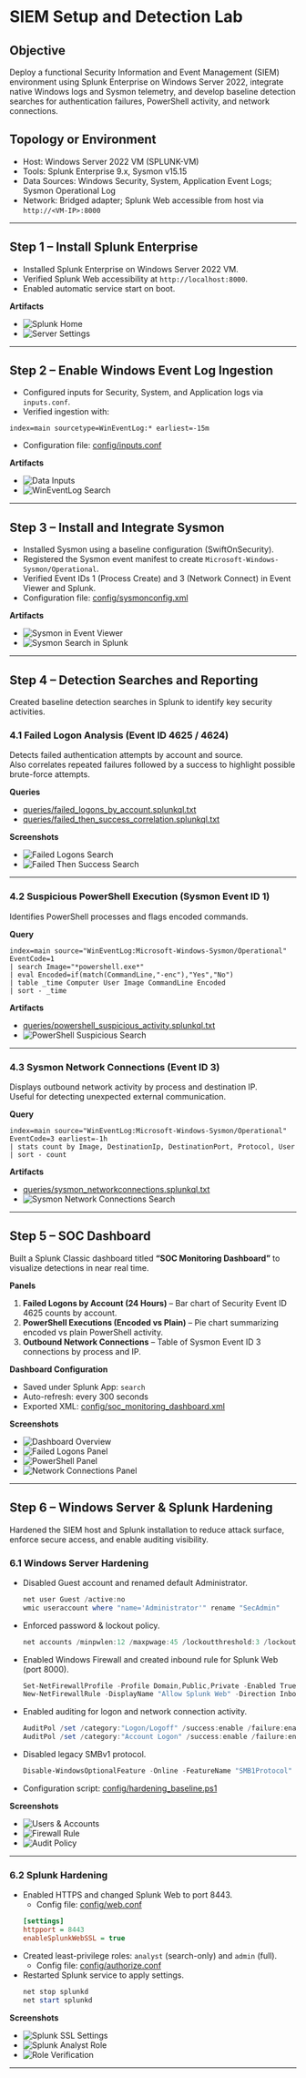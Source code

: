 # SIEM Setup and Detection Lab

## Objective
Deploy a functional Security Information and Event Management (SIEM) environment using Splunk Enterprise on Windows Server 2022, integrate native Windows logs and Sysmon telemetry, and develop baseline detection searches for authentication failures, PowerShell activity, and network connections.

## Topology or Environment
- Host: Windows Server 2022 VM (SPLUNK-VM)
- Tools: Splunk Enterprise 9.x, Sysmon v15.15
- Data Sources: Windows Security, System, Application Event Logs; Sysmon Operational Log
- Network: Bridged adapter; Splunk Web accessible from host via `http://<VM-IP>:8000`

---

## Step 1 – Install Splunk Enterprise
- Installed Splunk Enterprise on Windows Server 2022 VM.
- Verified Splunk Web accessibility at `http://localhost:8000`.
- Enabled automatic service start on boot.

**Artifacts**
- ![Splunk Home](./screenshots/splunk_home_2025-10-23.png)
- ![Server Settings](./screenshots/server_settings_2025-10-23.png)

---

## Step 2 – Enable Windows Event Log Ingestion
- Configured inputs for Security, System, and Application logs via `inputs.conf`.
- Verified ingestion with:
```
index=main sourcetype=WinEventLog:* earliest=-15m
```
- Configuration file: [config/inputs.conf](./config/inputs.conf)

**Artifacts**
- ![Data Inputs](./screenshots/data_inputs_2025-10-23.png)
- ![WinEventLog Search](./screenshots/wineventlog_search_2025-10-23.png)

---

## Step 3 – Install and Integrate Sysmon
- Installed Sysmon using a baseline configuration (SwiftOnSecurity).
- Registered the Sysmon event manifest to create `Microsoft-Windows-Sysmon/Operational`.
- Verified Event IDs 1 (Process Create) and 3 (Network Connect) in Event Viewer and Splunk.
- Configuration file: [config/sysmonconfig.xml](./config/sysmonconfig.xml)

**Artifacts**
- ![Sysmon in Event Viewer](./screenshots/sysmon_eventviewer_2025-10-23.png)
- ![Sysmon Search in Splunk](./screenshots/sysmon_search_2025-10-23.png)

---

## Step 4 – Detection Searches and Reporting

Created baseline detection searches in Splunk to identify key security activities.

### 4.1 Failed Logon Analysis (Event ID 4625 / 4624)
Detects failed authentication attempts by account and source.  
Also correlates repeated failures followed by a success to highlight possible brute-force attempts.

**Queries**
- [queries/failed_logons_by_account.splunkql.txt](./queries/failed_logons_by_account.splunkql.txt)
- [queries/failed_then_success_correlation.splunkql.txt](./queries/failed_then_success_correlation.splunkql.txt)

**Screenshots**
- ![Failed Logons Search](./screenshots/failed_logons_search.png)
- ![Failed Then Success Search](./screenshots/failed_then_success_search.png)

---

### 4.2 Suspicious PowerShell Execution (Sysmon Event ID 1)
Identifies PowerShell processes and flags encoded commands.

**Query**
```
index=main source="WinEventLog:Microsoft-Windows-Sysmon/Operational" EventCode=1
| search Image="*powershell.exe*"
| eval Encoded=if(match(CommandLine,"-enc"),"Yes","No")
| table _time Computer User Image CommandLine Encoded
| sort - _time
```

**Artifacts**
- [queries/powershell_suspicious_activity.splunkql.txt](./queries/powershell_suspicious_activity.splunkql.txt)  
- ![PowerShell Suspicious Search](./screenshots/powershell_suspicious_search.png)

---

### 4.3 Sysmon Network Connections (Event ID 3)
Displays outbound network activity by process and destination IP.  
Useful for detecting unexpected external communication.

**Query**
```
index=main source="WinEventLog:Microsoft-Windows-Sysmon/Operational" EventCode=3 earliest=-1h
| stats count by Image, DestinationIp, DestinationPort, Protocol, User
| sort - count
```

**Artifacts**
- [queries/sysmon_networkconnections.splunkql.txt](./queries/sysmon_networkconnections.splunkql.txt)
- ![Sysmon Network Connections Search](./screenshots/sysmon_networkconnections_search.png)

---

## Step 5 – SOC Dashboard

Built a Splunk Classic dashboard titled **“SOC Monitoring Dashboard”** to visualize detections in near real time.

**Panels**
1. **Failed Logons by Account (24 Hours)** – Bar chart of Security Event ID 4625 counts by account.  
2. **PowerShell Executions (Encoded vs Plain)** – Pie chart summarizing encoded vs plain PowerShell activity.  
3. **Outbound Network Connections** – Table of Sysmon Event ID 3 connections by process and IP.

**Dashboard Configuration**
- Saved under Splunk App: `search`
- Auto-refresh: every 300 seconds  
- Exported XML: [config/soc_monitoring_dashboard.xml](./config/soc_monitoring_dashboard.xml)

**Screenshots**
- ![Dashboard Overview](./screenshots/dashboard_overview_2025-10-24.png)
- ![Failed Logons Panel](./screenshots/dashboard_failedlogons_2025-10-24.png)
- ![PowerShell Panel](./screenshots/dashboard_powershell_2025-10-24.png)
- ![Network Connections Panel](./screenshots/dashboard_network_2025-10-24.png)

---

## Step 6 – Windows Server & Splunk Hardening

Hardened the SIEM host and Splunk installation to reduce attack surface, enforce secure access, and enable auditing visibility.

### 6.1 Windows Server Hardening
- Disabled Guest account and renamed default Administrator.  
  ```powershell
  net user Guest /active:no
  wmic useraccount where "name='Administrator'" rename "SecAdmin"
  ```
- Enforced password & lockout policy.  
  ```powershell
  net accounts /minpwlen:12 /maxpwage:45 /lockoutthreshold:3 /lockoutduration:15
  ```
- Enabled Windows Firewall and created inbound rule for Splunk Web (port 8000).  
  ```powershell
  Set-NetFirewallProfile -Profile Domain,Public,Private -Enabled True
  New-NetFirewallRule -DisplayName "Allow Splunk Web" -Direction Inbound -Protocol TCP -LocalPort 8000 -Action Allow
  ```
- Enabled auditing for logon and network connection activity.  
  ```powershell
  AuditPol /set /category:"Logon/Logoff" /success:enable /failure:enable
  AuditPol /set /category:"Account Logon" /success:enable /failure:enable
  ```
- Disabled legacy SMBv1 protocol.  
  ```powershell
  Disable-WindowsOptionalFeature -Online -FeatureName "SMB1Protocol" -NoRestart
  ```
- Configuration script: [config/hardening_baseline.ps1](./config/hardening_baseline.ps1)

**Screenshots**
- ![Users & Accounts](./screenshots/hardening_users_2025-10-24.png)
- ![Firewall Rule](./screenshots/hardening_firewall_2025-10-24.png)
- ![Audit Policy](./screenshots/hardening_auditpol_2025-10-24.png)

---

### 6.2 Splunk Hardening
- Enabled HTTPS and changed Splunk Web to port 8443.  
  - Config file: [config/web.conf](./config/web.conf)
  ```ini
  [settings]
  httpport = 8443
  enableSplunkWebSSL = true
  ```
- Created least-privilege roles: `analyst` (search-only) and `admin` (full).  
  - Config file: [config/authorize.conf](./config/authorize.conf)
- Restarted Splunk service to apply settings.  
  ```powershell
  net stop splunkd
  net start splunkd
  ```

**Screenshots**
- ![Splunk SSL Settings](./screenshots/splunk_ssl_settings_2025-10-24.png)
- ![Splunk Analyst Role](./screenshots/splunk_role_analyst_2025-10-24.png)
- ![Role Verification](./screenshots/splunk_role_verification_2025-10-24.png)

---



